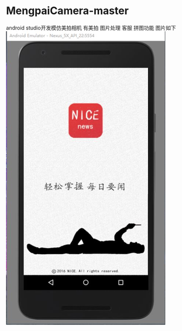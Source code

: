 # MengpaiCamera-master
 android studio开发模仿美拍相机 有美拍 图片处理 客服 拼图功能
图片如下
![image](https://github.com/Zhengtianqi/news/blob/master/IMG_0012.JPG)

